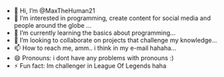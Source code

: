 - 👋 Hi, I’m @MaxTheHuman21
- 👀 I’m interested in programming, create content for social media and people around the globe ...
- 🌱 I’m currently learning the basics about programming...
- 💞️ I’m looking to collaborate on projects that challenge my knowledge...
- 📫 How to reach me, amm.. i think in my e-mail hahaha...
- 😄 Pronouns: i dont have any problems with pronouns :) 
- ⚡ Fun fact: Im challenger in League Of Legends haha

<!---
MaxTheHuman21/MaxTheHuman21 is a ✨ special ✨ repository because its `README.md` (this file) appears on your GitHub profile.
You can click the Preview link to take a look at your changes.
--->
